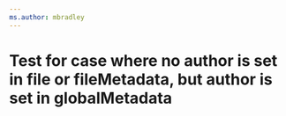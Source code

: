 ```yaml
---
ms.author: mbradley
---
```

# Test for case where no author is set in file or fileMetadata, but author is set in globalMetadata
